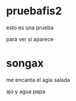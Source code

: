 # pruebafis2

esto es una prueba

para ver si aparece 

# songax

me encanta el agia salada

ajo y agua papa